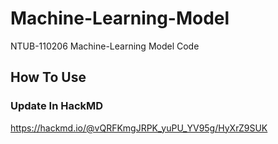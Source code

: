 # Machine-Learning-Model
NTUB-110206 Machine-Learning Model Code


How To Use
---

### Update In HackMD
https://hackmd.io/@vQRFKmgJRPK_yuPU_YV95g/HyXrZ9SUK
